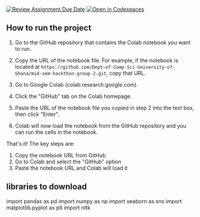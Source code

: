 [![Review Assignment Due Date](https://classroom.github.com/assets/deadline-readme-button-22041afd0340ce965d47ae6ef1cefeee28c7c493a6346c4f15d667ab976d596c.svg)](https://classroom.github.com/a/68QrIsnN)
[![Open in Codespaces](https://classroom.github.com/assets/launch-codespace-2972f46106e565e64193e422d61a12cf1da4916b45550586e14ef0a7c637dd04.svg)](https://classroom.github.com/open-in-codespaces?assignment_repo_id=15339375)


## How to run the project

1. Go to the GitHub repository that contains the Colab notebook you want to run.

2. Copy the URL of the notebook file. For example, if the notebook is located at `https://github.com/Dept-of-Comp-Sci-University-of-Ghana/mid-sem-hackthon-group-2.git`, copy that URL.

3. Go to Google Colab (colab.research.google.com).

4. Click the "GitHub" tab on the Colab homepage.

5. Paste the URL of the notebook file you copied in step 2 into the text box, then click "Enter".

6. Colab will now load the notebook from the GitHub repository and you can run the cells in the notebook.

That's it! The key steps are:

1. Copy the notebook URL from GitHub
2. Go to Colab and select the "GitHub" option
3. Paste the notebook URL and Colab will load it


## libraries to download

import pandas as pd
import numpy as np
import seaborn as sns
import matplotlib.pyplot as plt
import nltk


